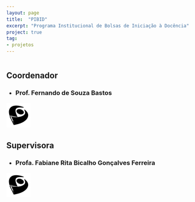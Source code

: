 ```yaml
---
layout: page
title:  "PIBID"
excerpt: "Programa Institucional de Bolsas de Iniciação à Docência"
project: true
tag:
- projetos
---
```


<div style="display:flex; flex-direction: row; justify-content: center; align-items: center">
   <div>
      <a class = "social-btn" href="https://pibid.caf.ufv.br/" target="_blank">
      <i class="fa fa-2x fa-globe"></i>
      </a>
   </div>
   
   <div>
      <a class = "social-btn" href="https://www.youtube.com/channel/UC0-TwS7tf7JhWsy28sE50Gw" target="_blank">
      <i class="fa fa-2x fa-youtube-square"></i>
      </a>
   </div>
   
   <div>
      <a class = "social-btn" href="https://www.instagram.com/pibidexatas_ufvcaf/" target="_blank">
      <i class="fa fa-2x fa-instagram"></i>
      </a>
   </div>   
   
   <div>
      <a class = "social-btn" href="mailto:pibid.exatas.caf@ufv.br" target="_blank">
      <i class="fa fa-2x fa-envelope-square"></i>
      </a>
   </div>
</div>   
   
   
## Coordenador
 
* ### Prof. Fernando de Souza Bastos

<div style = "display: inline-block;"> 
   <div style = "float:left;">
      <a class="social-btn" href="http://buscatextual.cnpq.br/buscatextual/visualizacv.do?metodo=apresentar&id=K       4164030D3">
      <img src="../assets/img/favicons/lattes-new.svg">
      </a>
   </div>
   
   <div style = "float:left;">
      <a class="social-btn" href="https://github.com/fsbmat-ufv">
      <i class="fa fa-2x fa-github"></i>
      </a>
   </div>
   
   <div style = "float:left;">
      <a class = "social-btn" href="https://fsbmat-ufv.github.io/">
      <i class="fa fa-2x fa-globe"></i>
      </a>
   </div>
</div> 

## Supervisora

* ### Profa. Fabiane Rita Bicalho Gonçalves Ferreira

<div style = "display: inline-block;">
   <div style = "float:left;">
      <a class="social-btn" href="http://buscatextual.cnpq.br/buscatextual/visualizacv.do?metodo=apresentar&id=K       805   6901H7">
      <img src="../assets/img/favicons/lattes-new.svg">
      </a>
   </div>
</div>